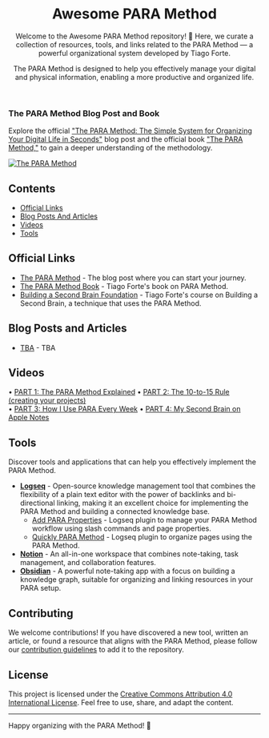 <div align="center">
  
# Awesome PARA Method

Welcome to the Awesome PARA Method repository! 🚀 Here, we curate a collection of resources, tools, and links related to the PARA Method — a powerful organizational system developed by Tiago Forte. 

The PARA Method is designed to help you effectively manage your digital and physical information, enabling a more productive and organized life.

</div>
<br />

### The PARA Method Blog Post and Book

Explore the official ["The PARA Method: The Simple System for Organizing Your Digital Life in Seconds"](https://fortelabs.com/blog/para/?utm_source=awesome-para-method) blog post and the official book ["The PARA Method,"](https://amzn.to/4axeUq5) to gain a deeper understanding of the methodology.

[![The PARA Method](images/The-PARA-Method-Cover.webp)](https://amzn.to/4axeUq5)

## Contents

- [Official Links](#official-links)
- [Blog Posts And Articles](#blog-posts-and-articles)
- [Videos](#videos)
- [Tools](#tools)

## Official Links

- [The PARA Method](https://fortelabs.com/blog/para/) - The blog post where you can start your journey.
- [The PARA Method Book](https://amzn.to/4axeUq5) - Tiago Forte's book on PARA Method.
- [Building a Second Brain Foundation](<https://www.buildingasecondbrain.com/foundation>) - Tiago Forte's course on Building a Second Brain, a technique that uses the PARA Method.

## Blog Posts and Articles

- [TBA](#) - TBA

## Videos

• [PART 1: The PARA Method Explained](https://www.youtube.com/watch?v=T6Mfl1OywM8)
• [PART 2: The 10-to-15 Rule (creating your projects)](https://www.youtube.com/watch?v=anexySaCsgU)   
• [PART 3: How I Use PARA Every Week](https://www.youtube.com/watch?v=MyWmGDnWhjE)
• [PART 4: My Second Brain on Apple Notes](https://www.youtube.com/watch?v=fioLhb1U4J0)

## Tools

Discover tools and applications that can help you effectively implement the PARA Method.

- [**Logseq**](https://logseq.com) - Open-source knowledge management tool that combines the flexibility of a plain text editor with the power of backlinks and bi-directional linking, making it an excellent choice for implementing the PARA Method and building a connected knowledge base.
  - [Add PARA Properties](https://github.com/georgeguimaraes/logseq-plugin-add-PARA-properties) - Logseq plugin to manage your PARA Method workflow using slash commands and page properties.
  - [Quickly PARA Method](https://github.com/YU000jp/logseq-plugin-quickly-para-method) - Logseq plugin to organize pages using the PARA Method.
- [**Notion**](https://notion.so) - An all-in-one workspace that combines note-taking, task management, and collaboration features.
- [**Obsidian**](https://obsidian.md) - A powerful note-taking app with a focus on building a knowledge graph, suitable for organizing and linking resources in your PARA setup.

## Contributing

We welcome contributions! If you have discovered a new tool, written an article, or found a resource that aligns with the PARA Method, please follow our [contribution guidelines](CONTRIBUTING.md) to add it to the repository.

## License

This project is licensed under the [Creative Commons Attribution 4.0 International License](LICENSE.md). Feel free to use, share, and adapt the content.

---
Happy organizing with the PARA Method! 🚀
